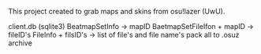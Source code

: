 
This project created to grab maps and skins from osu!lazer (UwU).

client.db (sqlite3)
BeatmapSetInfo -> mapID
BaetmapSetFileIfon + mapID -> fileID's
FileInfo + filsID's -> list of file's and file name's
pack all to .osuz archive


